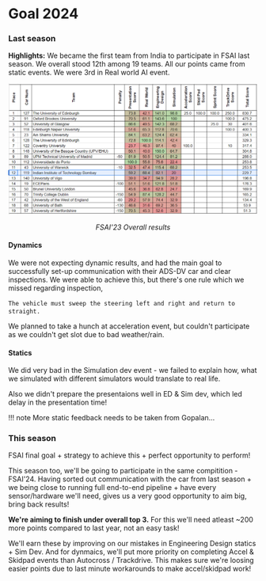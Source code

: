 # Goal 2024

### Last season

**Highlights:** We became the first team from India to participate in FSAI last season. We overall stood 12th among 19 teams. All our points came from static events. We were 3rd in Real world AI event.

![last_season_standings](standings_last_season.png)
*<center>FSAI'23 Overall results</center>*

#### Dynamics

We were not expecting dynamic results, and had the main goal to successfully set-up communication with their ADS-DV car and clear inspections. We were able to achieve this, but there's one rule which we missed regarding inspection,

```
The vehicle must sweep the steering left and right and return to straight.
```

We planned to take a hunch at acceleration event, but couldn't participate as we couldn't get slot due to bad weather/rain.

#### Statics

We did very bad in the Simulation dev event - we failed to explain how, what we simulated with different simulators would translate to real life. 

Also we didn't prepare the presentaions well in ED & Sim dev, which led delay in the presentation time!

!!! note
    More static feedback needs to be taken from Gopalan...

### This season

FSAI final goal + strategy to achieve this + perfect opportunity to perform!

This season too, we'll be going to participate in the same compitition - FSAI'24. Having sorted out communication with the car from last season + we being close to running full end-to-end pipeline + have every sensor/hardware we'll need, gives us a very good opportunity to aim big, bring back results!

**We're aiming to finish under overall top 3.** For this we'll need atleast ~200 more points compared to last year, not an easy task! 

We'll earn these by improving on our mistakes in Engineering Design statics + Sim Dev. And for dynmaics, we'll put more priority on completing Accel & Skidpad events than Autocross / Trackdrive. This makes sure we're loosing easier points due to last minute workarounds to make accel/skidpad work!